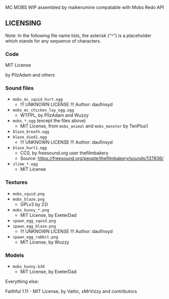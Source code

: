 MC MOBS
WIP
assembled by maikerumine
compatable with Mobs Redo API

## LICENSING
Note: In the following file name lists, the asterisk (“`*`”) is a placeholder which stands for any sequence of characters.

### Code
MIT License

by PilzAdam and others

### Sound files

- `mobs_mc_squid_hurt.ogg`
	- !!! UNKNOWN LICENSE !!! Author: daufinsyd
- `mobs_mc_chicken_lay_egg.ogg`
	- WTFPL, by PilzAdam and Wuzzy
- `mobs_*.ogg` (except the files above)
	- MIT License, from `mobs_animal` and `mobs_monster` by TenPlus1
- `blaze_breath.ogg`
- `blaze_died1.ogg`
	- !!! UNKNOWN LICENSE !!! Author: daufinsyd
- `blaze_hurt1.ogg`
	- CC0, by freesound.org user thefilmbakery
	- Source: https://freesound.org/people/thefilmbakery/sounds/137836/
- `slime_*.ogg`
	- MIT License 

### Textures

- `mobs_squid.png`
- `mobs_blaze.png`
	- GPLv3 by 22i
- `mobs_bunny_*.png`
	- MIT License, by ExeterDad
- `spawn_egg_squid.png`
- `spawn_egg_blaze.png`
	- !!! UNKNOWN LICENSE !!! Author: daufinsyd
- `spawn_egg_rabbit.png`
	- MIT License, by Wuzzy

### Models
- `mobs_bunny.b3d`
	- MIT License, by ExeterDad

Everything else:

Faithful 1.11
	- MIT License, by Vattic, xMrVizzy and contributors
